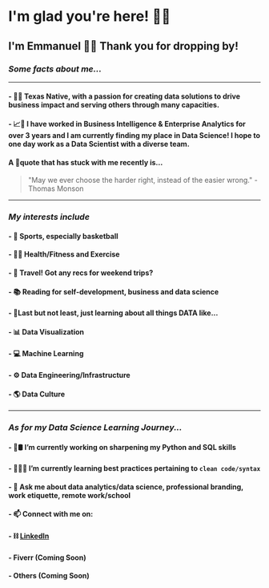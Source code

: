 # **I'm glad you're here!** 🤟🏻
## I'm Emmanuel 👋🏻 Thank you for dropping by!
### *Some facts about me...*
---
#### - 🤠🌵 Texas Native, with a passion for creating data solutions to drive business impact and serving others through many capacities.
#### - 📈🔎 I have worked in Business Intelligence & Enterprise Analytics for over 3 years and I am currently finding my place in Data Science! I hope to one day work as a Data Scientist with a diverse team.

#### A 💭quote that has stuck with me recently is...
> "May we ever choose the harder right, instead of the easier wrong." - Thomas Monson

---
### *My interests include*
#### - 🏀 Sports, especially basketball
#### - 🏋️‍♂️ Health/Fitness and Exercise
#### - 🛫 Travel! Got any recs for weekend trips?
#### - 📚 Reading for self-development, business and data science
#### - 💎Last but not least, just learning about all things **DATA** like...
####   - 📊 Data Visualization
####   - 💻 Machine Learning
####   - ⚙️ Data Engineering/Infrastructure
####   - 🌎 Data Culture 
---
### *As for my Data Science Learning Journey...*
#### - 🐍🛢 I’m currently working on sharpening my Python and SQL skills
#### - 👨🏻‍💻 I’m currently learning best practices pertaining to `clean code/syntax`
#### - 💬 Ask me about data analytics/data science, professional branding, work etiquette, remote work/school 
#### - 📫 Connect with me on:
####    - ⛓ [LinkedIn](https://www.linkedin.com/in/emmanuelxcortez/)
####    - Fiverr (Coming Soon)
####    - Others (Coming Soon)

